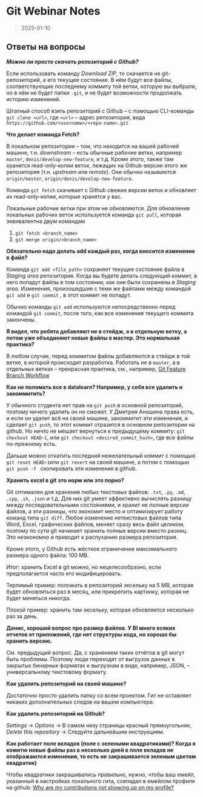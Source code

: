 # Git Webinar Notes

> 2025-01-10

## Ответы на вопросы
**_Можно ли просто скачать репозиторий с Github?_**

Если использовать команду _Download ZIP_, то скачается не git-репозиторий, а его текущее состояние. В нём будут все файлы, соответствующие последнему коммиту той ветки, которую вы выбрали, но в нём не будет папки `.git`, и не будет возможности продолжать историю изменений.

Штатный способ взять репозиторий с Github – с помощью CLI-команды `git clone <url>`, где `<url>` – адрес репозитория, вида `https://github.com/<username>/<repo-name>.git`

**Что делает команда Fetch?**

В локальном репозитории – том, что находится на вашей рабочей машине, т.н. *downstream* – есть обычные рабочие ветки, например `master`, `denis/develop-new-feature`, и т.д. Кроме этого, также там хранятся read-only-копии веток, лежащих на Github-версии этого же репозитория (т.н. *upstream* или *remote*). Они обычно называются `origin/master`, `origin/denis/develop-new-feature`. 

Команда `git fetch` скачивает с Github свежие версии веток и обновляет их read-only-копии, которые хранятся у вас.

Локальные рабочие ветки при этом не обновляются. Для обновления локальных рабочих веток используется команда `git pull`, которая эквивалентна двум командам

1. `git fetch <branch_name>`
2. `git merge origin/<branch_name>`

**Обязательно надо делать add каждый раз, когда вносится изменение в файл?**

Команда `git add <file_path>` сохраняет текущее состояние файла в *Staging area* репозитория. Когда вы будете делать следующий коммит, в него попадут файлы в том состоянии, как они были сохранены в *Staging area*. Изменения, произошедшие с теми же файлами между командой `git add` и `git commit` , в этот коммит не попадут.

Обычно команды `git add` используются  непосредственно перед командой `git commit`, после того, как все изменения текущего коммита закончены.

**Я видел, что ребята добавляют не в стейдж, а в отдельную ветку, а потом уже объединяют новые файлы в мастер. Это нормальная практика?**

В любом случае, перед коммитом файлы добавляются в стейдж в той ветке, в которой происходит разработка. Работать не в `master`, а в отдельных ветках – прекрасная практика, см., например, [Git Feature Branch Workflow](https://www.atlassian.com/git/tutorials/comparing-workflows/feature-branch-workflow)

**Как не поломать все в datalearn? Например, у себя все удалить и закоммитить?**

У обычного студента нет прав на `git push` в основной репозиторий, поэтому ничего удалить он не сможет. У Дмитрия Аношина права есть, и если он удалит всё на своей машине, закоммитит эти изменения, и сделает `git push`, то этот коммит отразится в основном репозитории на github. Но ничто не мешает вернуться к предыдущему коммиту: `git checkout HEAD~1`, или `git checkout <desired_commit_hash>`, где все файлы по-прежнему есть.

Дальше можно откатить последний нежелательный коммит с помощью `git reset HEAD~1`или `git revert` на своей машине, а потом с помощью `git push -f ` скопировать эти изменения в github.

**Хранить excel в git это норм или это порно?**

Git оптимален для хранения любых текстовых файлов: `.txt`, `.py`, `.md`, `.cpp`, `.sh`, `.json` и т.д. Для них git умеет эффективно вычислять разницу между последовательными состояниями, и хранит не полные версии файлов, а эти разницы, что экономит место и оптимизирует работу команд типа `git diff`. Любое изменение нетекстовых файлов типа Word, Excel, графических файлов, меняет сразу весь файл целиком, поэтому по сути git начинает хранить полные версии вместо разниц. Это неэкономно и приводит к распуханию размера репозитория. 

Кроме этого, у Github есть жёсткое ограничение максимального размера одного файла: 100 MB.

Итог: хранить Excel в git можно, но нецелесообразно, если предполагается часто его модифицировать. 

Терпимый пример: положить в репозиторий эксельку на 5 MB, которая будет обновляться раз в месяц, или прикрепить картинку, которая не будет меняться никогда.

Плохой пример: хранить там эксельку, которая обновляется несколько раз за день.

**Денис, хороший вопрос про размер файлов. У BI много всяких отчетов от приложений, где нет структуры кода, но хорошо бы хранить версию.**

См. предыдущий вопрос. Да, с хранением таких отчётов в git могут быть проблемы. Поэтому люди переходят от выгрузок данных в закрытых бинарных форматах к выгрузкам в виде, например, JSON, – универсальному текстовому формату. 

**Как удалить репозиторий на своей машине?**

Достаточно просто удалить папку со всем проектом. Гит не оставляет никаких дополнительных следов на вашем компьютере.

**Как удалить репозиторий на Github?**

_Settings_ -> _Options_ -> В самом низу страницы красный прямоугольник, *Delete this repository* -> Следуйте дальнейшим инструкциям.

**Как работает поле вкладов (поле с зелеными квадратиками)? Когда я комитю новые файлы раз в несколько дней в поле вкладов не отображаются изменения, то есть не закрашивается зеленым цветом квадратик)**

Чтобы квадратики закрашивались правильно, нужно, чтобы ваш емейл, указанный в настройках локального гита, совпадал в емейлом профиля на github: [Why are my contributions not showing up on my profile?](https://docs.github.com/en/github/setting-up-and-managing-your-github-profile/why-are-my-contributions-not-showing-up-on-my-profile#your-local-git-commit-email-isnt-connected-to-your-account)

